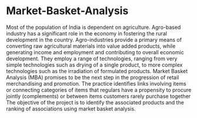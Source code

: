 # Market-Basket-Analysis

Most of the population of India is dependent on agriculture. Agro-based industry has a significant role in the economy in fostering the rural development in the country. Agro-industries provide a primary means of converting raw agricultural materials into value added products, while generating income and employment and contributing to overall economic development. They employ a range of technologies, ranging from very simple technologies such as drying of a single product, to more complex technologies such as the irradiation of formulated products.
Market Basket Analysis (MBA) promises to be the next step in the progression of retail merchandising and promotion. The practice identifies links involving items or connecting categories of items that regulars have a propensity to procure jointly (complements) or between items customers rarely purchase together
The objective of the project is to identify the associated products and the ranking of associations using market basket analysis.

